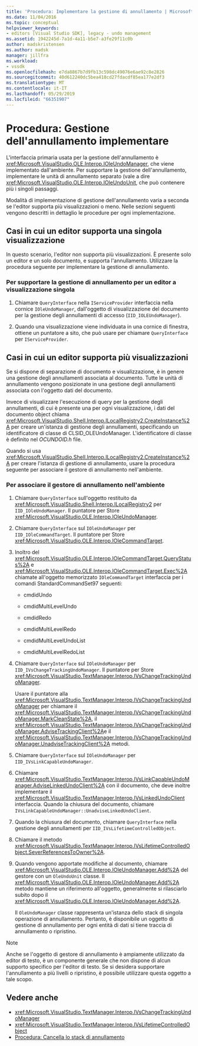 ```yaml
---
title: 'Procedura: Implementare la gestione di annullamento | Microsoft Docs'
ms.date: 11/04/2016
ms.topic: conceptual
helpviewer_keywords:
- editors [Visual Studio SDK], legacy - undo management
ms.assetid: 1942245d-7a1d-4a11-b5e7-a3fe29f11c0b
author: madskristensen
ms.author: madsk
manager: jillfra
ms.workload:
- vssdk
ms.openlocfilehash: e7da8867b7d9fb13c598dc49076e6ae92c8e2826
ms.sourcegitcommit: 40d612240dc5bea418cd27fdacdf85ea177e2df3
ms.translationtype: MT
ms.contentlocale: it-IT
ms.lasthandoff: 05/29/2019
ms.locfileid: "66351907"
---
```

# <a name="how-to-implement-undo-management"></a>Procedura: Gestione dell'annullamento implementare
L'interfaccia primaria usata per la gestione dell'annullamento è <xref:Microsoft.VisualStudio.OLE.Interop.IOleUndoManager>, che viene implementato dall'ambiente. Per supportare la gestione dell'annullamento, implementare le unità di annullamento separato (vale a dire <xref:Microsoft.VisualStudio.OLE.Interop.IOleUndoUnit>, che può contenere più i singoli passaggi.

 Modalità di implementazione di gestione dell'annullamento varia a seconda se l'editor supporta più visualizzazioni o meno. Nelle sezioni seguenti vengono descritti in dettaglio le procedure per ogni implementazione.

## <a name="cases-where-an-editor-supports-a-single-view"></a>Casi in cui un editor supporta una singola visualizzazione
 In questo scenario, l'editor non supporta più visualizzazioni. È presente solo un editor e un solo documento, e supporta l'annullamento. Utilizzare la procedura seguente per implementare la gestione di annullamento.

### <a name="to-support-undo-management-for-a-single-view-editor"></a>Per supportare la gestione di annullamento per un editor a visualizzazione singola

1. Chiamare `QueryInterface` nella `IServiceProvider` interfaccia nella cornice `IOleUndoManager`, dall'oggetto di visualizzazione del documento per la gestione degli annullamenti di accesso (`IID_IOLEUndoManager`).

2. Quando una visualizzazione viene individuata in una cornice di finestra, ottiene un puntatore a sito, che può usare per chiamare `QueryInterface` per `IServiceProvider`.

## <a name="cases-where-an-editor-supports-multiple-views"></a>Casi in cui un editor supporta più visualizzazioni
 Se si dispone di separazione di documento e visualizzazione, è in genere una gestione degli annullamenti associata al documento. Tutte le unità di annullamento vengono posizionate in una gestione degli annullamenti associata con l'oggetto dati del documento.

 Invece di visualizzare l'esecuzione di query per la gestione degli annullamenti, di cui è presente una per ogni visualizzazione, i dati del documento object chiama <xref:Microsoft.VisualStudio.Shell.Interop.ILocalRegistry2.CreateInstance%2A> per creare un'istanza di gestione degli annullamenti, specificando un identificatore di classe di CLSID_OLEUndoManager. L'identificatore di classe è definito nel *OCUNDOID.h* file.

 Quando si usa <xref:Microsoft.VisualStudio.Shell.Interop.ILocalRegistry2.CreateInstance%2A> per creare l'istanza di gestione di annullamento, usare la procedura seguente per associare il gestore di annullamento nell'ambiente.

### <a name="to-hook-your-undo-manager-into-the-environment"></a>Per associare il gestore di annullamento nell'ambiente

1. Chiamare `QueryInterface` sull'oggetto restituito da <xref:Microsoft.VisualStudio.Shell.Interop.ILocalRegistry2> per `IID_IOleUndoManager`. Il puntatore per Store <xref:Microsoft.VisualStudio.OLE.Interop.IOleUndoManager>.

2. Chiamare `QueryInterface` sul `IOleUndoManager` per `IID_IOleCommandTarget`. Il puntatore per Store <xref:Microsoft.VisualStudio.OLE.Interop.IOleCommandTarget>.

3. Inoltro del <xref:Microsoft.VisualStudio.OLE.Interop.IOleCommandTarget.QueryStatus%2A> e <xref:Microsoft.VisualStudio.OLE.Interop.IOleCommandTarget.Exec%2A> chiamate all'oggetto memorizzato `IOleCommandTarget` interfaccia per i comandi StandardCommandSet97 seguenti:

   - cmdidUndo

   - cmdidMultiLevelUndo

   - cmdidRedo

   - cmdidMultiLevelRedo

   - cmdidMultiLevelUndoList

   - cmdidMultiLevelRedoList

4. Chiamare `QueryInterface` sul `IOleUndoManager` per `IID_IVsChangeTrackingUndoManager`. Il puntatore per Store <xref:Microsoft.VisualStudio.TextManager.Interop.IVsChangeTrackingUndoManager>.

    Usare il puntatore alla <xref:Microsoft.VisualStudio.TextManager.Interop.IVsChangeTrackingUndoManager> per chiamare il <xref:Microsoft.VisualStudio.TextManager.Interop.IVsChangeTrackingUndoManager.MarkCleanState%2A>, il <xref:Microsoft.VisualStudio.TextManager.Interop.IVsChangeTrackingUndoManager.AdviseTrackingClient%2A>e il <xref:Microsoft.VisualStudio.TextManager.Interop.IVsChangeTrackingUndoManager.UnadviseTrackingClient%2A> metodi.

5. Chiamare `QueryInterface` sul `IOleUndoManager` per `IID_IVsLinkCapableUndoManager`.

6. Chiamare <xref:Microsoft.VisualStudio.TextManager.Interop.IVsLinkCapableUndoManager.AdviseLinkedUndoClient%2A> con il documento, che deve inoltre implementare il <xref:Microsoft.VisualStudio.TextManager.Interop.IVsLinkedUndoClient> interfaccia. Quando la chiusura del documento, chiamare `IVsLinkCapableUndoManager::UnadviseLinkedUndoClient`.

7. Quando la chiusura del documento, chiamare `QueryInterface` nella gestione degli annullamenti per `IID_IVsLifetimeControlledObject`.

8. Chiamare il metodo <xref:Microsoft.VisualStudio.TextManager.Interop.IVsLifetimeControlledObject.SeverReferencesToOwner%2A>.

9. Quando vengono apportate modifiche al documento, chiamare <xref:Microsoft.VisualStudio.OLE.Interop.IOleUndoManager.Add%2A> del gestore con un `OleUndoUnit` classe. Il <xref:Microsoft.VisualStudio.OLE.Interop.IOleUndoManager.Add%2A> metodo mantiene un riferimento all'oggetto, generalmente si rilasciarlo subito dopo il <xref:Microsoft.VisualStudio.OLE.Interop.IOleUndoManager.Add%2A>.

   Il `OleUndoManager` classe rappresenta un'istanza dello stack di singola operazione di annullamento. Pertanto, è disponibile un oggetto di gestione di annullamento per ogni entità di dati si tiene traccia di annullamento o ripristino.

> [!NOTE]
> Anche se l'oggetto di gestore di annullamento è ampiamente utilizzato da editor di testo, è un componente generale che non dispone di alcun supporto specifico per l'editor di testo. Se si desidera supportare l'annullamento a più livelli o ripristino, è possibile utilizzare questa oggetto a tale scopo.

## <a name="see-also"></a>Vedere anche
- <xref:Microsoft.VisualStudio.TextManager.Interop.IVsChangeTrackingUndoManager>
- <xref:Microsoft.VisualStudio.TextManager.Interop.IVsLifetimeControlledObject>
- [Procedura: Cancella lo stack di annullamento](../extensibility/how-to-clear-the-undo-stack.md)